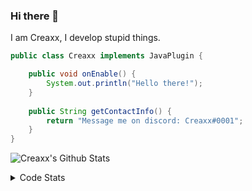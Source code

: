 ### Hi there 👋

I am Creaxx, I develop stupid things. 

```java
public class Creaxx implements JavaPlugin {

    public void onEnable() {
        System.out.println("Hello there!");
    }
    
    public String getContactInfo() {
        return "Message me on discord: Creaxx#0001";
    }
}
```
![Creaxx's Github Stats](https://github-readme-stats-creaxxogs-projects.vercel.app/api?username=CreaxxOG&show_icons=true&theme=dark&count_private=true)

<details>
  <summary>Code Stats</summary>

<!--START_SECTION:waka-->

```txt
Java              13 hrs 41 mins  █████████████████████░░░░   84.42 %
YAML              43 mins         █░░░░░░░░░░░░░░░░░░░░░░░░   04.44 %
XML               36 mins         █░░░░░░░░░░░░░░░░░░░░░░░░   03.77 %
Kotlin            35 mins         █░░░░░░░░░░░░░░░░░░░░░░░░   03.60 %
Docker            15 mins         ▒░░░░░░░░░░░░░░░░░░░░░░░░   01.59 %
```

<!--END_SECTION:waka-->
</details>
